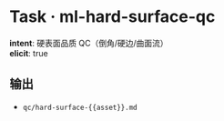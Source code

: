 # Task · ml-hard-surface-qc

**intent**: 硬表面品质 QC（倒角/硬边/曲面流）  
**elicit**: true

## 输出

- `qc/hard-surface-{{asset}}.md`
